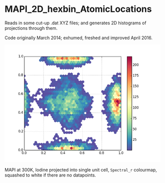 # MAPI_2D_hexbin_AtomicLocations

Reads in some cut-up .dat XYZ files; and generates 2D histograms of projections through them.

Code originally March 2014; exhumed, freshed and improved April 2016.

![MAPI at 300K, Iodine projected into single unit cell, `Spectral_r` colourmap, squashed to white if there are no datapoints.](Example_MAPI_300K_I_symm_2dhistogram.png)

MAPI at 300K, Iodine projected into single unit cell, `Spectral_r` colourmap, squashed to white if there are no datapoints.
